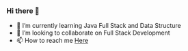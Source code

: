 ### Hi there 👋

- 🌱 I’m currently learning Java Full Stack and Data Structure
- 👯 I’m looking to collaborate on Full Stack Development
- 📫 How to reach me <a href ="linkedin.com/in/anuraj-kr-a147ba179">Here</a>
